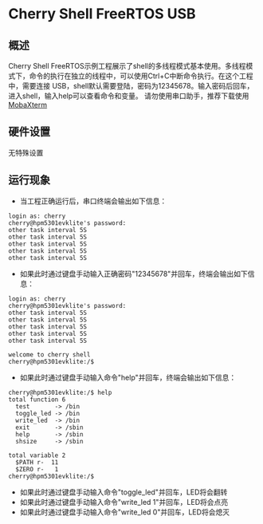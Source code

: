 # Cherry Shell FreeRTOS USB

## 概述

Cherry Shell FreeRTOS示例工程展示了shell的多线程模式基本使用。多线程模式下，命令的执行在独立的线程中，可以使用Ctrl+C中断命令执行。在这个工程中，需要连接 USB，shell默认需要登陆，密码为12345678。输入密码后回车，进入shell，输入help可以查看命令和变量。
请勿使用串口助手，推荐下载使用 [MobaXterm](https://mobaxterm.mobatek.net/download.html)

## 硬件设置

无特殊设置

## 运行现象

- 当工程正确运行后，串口终端会输出如下信息：

```console
login as: cherry
cherry@hpm5301evklite's password:
other task interval 5S
other task interval 5S
other task interval 5S
other task interval 5S
other task interval 5S

```

- 如果此时通过键盘手动输入正确密码"12345678"并回车，终端会输出如下信息：

```console
login as: cherry
cherry@hpm5301evklite's password:
other task interval 5S
other task interval 5S
other task interval 5S
other task interval 5S
other task interval 5S

welcome to cherry shell
cherry@hpm5301evklite:/$
```

- 如果此时通过键盘手动输入命令"help"并回车，终端会输出如下信息：

```console
cherry@hpm5301evklite:/$ help
total function 6
  test       -> /bin
  toggle_led -> /bin
  write_led  -> /bin
  exit       -> /sbin
  help       -> /sbin
  shsize     -> /sbin

total variable 2
  $PATH r-  11
  $ZERO r-   1
cherry@hpm5301evklite:/$
```

- 如果此时通过键盘手动输入命令"toggle_led"并回车，LED将会翻转
- 如果此时通过键盘手动输入命令"write_led 1"并回车，LED将会点亮
- 如果此时通过键盘手动输入命令"write_led 0"并回车，LED将会熄灭
